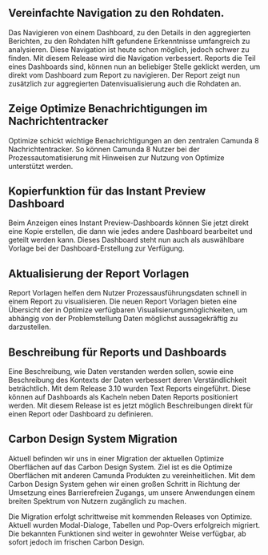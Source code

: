## Vereinfachte Navigation zu den Rohdaten.
Das Navigieren von einem Dashboard, zu den Details in den aggregierten Berichten, zu den Rohdaten hilft gefundene Erkenntnisse umfangreich zu analysieren. Diese Navigation ist heute schon möglich, jedoch schwer zu finden. Mit diesem Release wird die Navigation verbessert. Reports die Teil eines Dashboards sind, können nun an beliebiger Stelle geklickt werden, um direkt vom Dashboard zum Report zu navigieren. Der Report zeigt nun zusätzlich zur aggregierten Datenvisualisierung auch die Rohdaten an.

## Zeige Optimize Benachrichtigungen im Nachrichtentracker
Optimize schickt wichtige Benachrichtigungen an den zentralen Camunda 8 Nachrichtentracker. So können Camunda 8 Nutzer bei der Prozessautomatisierung mit Hinweisen zur Nutzung von Optimize unterstützt werden.

## Kopierfunktion für das Instant Preview Dashboard
Beim Anzeigen eines Instant Preview-Dashboards können Sie jetzt direkt eine Kopie erstellen, die dann wie jedes andere Dashboard bearbeitet und geteilt werden kann. Dieses Dashboard steht nun auch als auswählbare Vorlage bei der Dashboard-Erstellung zur Verfügung.

## Aktualisierung der Report Vorlagen
Report Vorlagen helfen dem Nutzer Prozessausführungsdaten schnell in einem Report zu visualisieren. Die neuen Report Vorlagen bieten eine Übersicht der in Optimize verfügbaren Visualisierungsmöglichkeiten, um abhängig von der Problemstellung Daten möglichst aussagekräftig zu darzustellen.

## Beschreibung für Reports und Dashboards
Eine Beschreibung, wie Daten verstanden werden sollen, sowie eine Beschreibung des Kontexts der Daten verbessert deren Verständlichkeit beträchtlich. Mit dem Release 3.10 wurden Text Reports eingeführt. Diese können auf Dashboards als Kacheln neben Daten Reports positioniert werden. Mit diesem Release ist es jetzt möglich Beschreibungen direkt für einen Report oder Dashboard zu definieren.

## Carbon Design System Migration
Aktuell befinden wir uns in einer Migration der aktuellen Optimize Oberflächen auf das Carbon Design System. Ziel ist es die Optimize Oberflächen mit anderen Camunda Produkten zu vereinheitlichen. Mit dem Carbon Design System gehen wir einen großen Schritt in Richtung der Umsetzung eines Barrierefreien Zugangs, um unsere Anwendungen einem breiten Spektrum von Nutzern zugänglich zu machen.

Die Migration erfolgt schrittweise mit kommenden Releases von Optimize. Aktuell wurden Modal-Dialoge, Tabellen und Pop-Overs erfolgreich migriert. Die bekannten Funktionen sind weiter in gewohnter Weise verfügbar, ab sofort jedoch im frischen Carbon Design.

